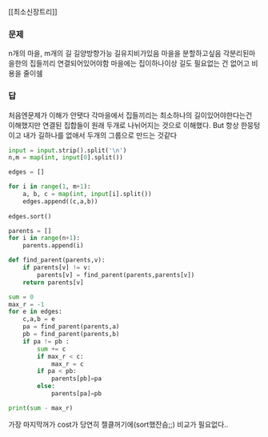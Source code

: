 [[최소신장트리]]
### 문제
n개의 마을, m개의 길 길양방향가능
길유지비가있음
마을을 분할하고싶음
각분리된마을한의 집들끼리 연결되어있어야함 마을에는 집이하나이상
길도 필요없는 건 없어고 비용을 줄이쉠
### 답
처음엔문제가 이해가 안됏다 각마을에서 집들끼리는 최소하나의 길이있어야한다는건 이해했지만
연결된 집합들이 원래 두개로 나뉘어지는 것으로 이해했다.
But 항상 한뭉텅이고 내가 길하나를 없애서 두개의 그룹으로 만드는 것같다
```python
input = input.strip().split('\n')
n,m = map(int, input[0].split())

edges = []

for i in range(1, m+1):
    a, b, c = map(int, input[i].split())
    edges.append((c,a,b))
    
edges.sort()

parents = []
for i in range(n+1):
    parents.append(i)

def find_parent(parents,v):
    if parents[v] != v:
        parents[v] = find_parent(parents,parents[v])
    return parents[v]

sum = 0
max_r = -1
for e in edges:
    c,a,b = e
    pa = find_parent(parents,a)
    pb = find_parent(parents,b)
    if pa != pb :
        sum += c
        if max_r < c:
            max_r = c
        if pa < pb:
            parents[pb]=pa
        else:
            parents[pa]=pb

print(sum - max_r)
```
가장 마지막꺼가 cost가 당연히 젤클꺼기에(sort했잔슴;;) 
비교가 필요없다..